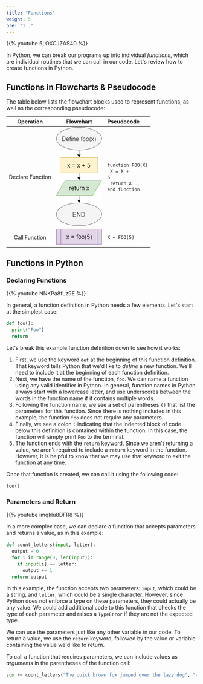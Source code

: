 ```yaml
---
title: "Functions"
weight: 5
pre: "1. "
---
```

{{% youtube 5LOXCJZAS40 %}}

In Python, we can break our programs up into individual _functions_, which are individual routines that we can call in our code. Let's review how to create functions in Python.

## Functions in Flowcharts & Pseudocode

The table below lists the flowchart blocks used to represent functions, as well as the corresponding pseudocode:

| Operation | Flowchart | Pseudocode |
|:---------:|:---------:|:-----------|
| Declare Function | ![Declare Function Flowchart Block](../../../images/2/2.17.x.1.function1.png) | <pre><code>function FOO(X)<br>    X = X + 5<br>    return X<br>end function</code></pre> |
| Call Function | ![Call Function Flowchart Block](../../../images/2/2.17.x.1.function2.png) | <pre><code>X = FOO(5)</code></pre> |

## Functions in Python

### Declaring Functions

{{% youtube NNKPa8fLz9E %}}

In general, a function definition in Python needs a few elements. Let's start at the simplest case:

```python
def foo():
  print("Foo")
  return
```

Let's break this example function definition down to see how it works:

1. First, we use the keyword `def` at the beginning of this function definition. That keyword tells Python that we'd like to _define_ a new function. We'll need to include it at the beginning of each function definition.
1. Next, we have the name of the function, `foo`. We can name a function using any valid identifier in Python. In general, function names in Python always start with a lowercase letter, and use underscores between the words in the function name if it contains multiple words. 
1. Following the function name, we see a set of parentheses `()` that list the parameters for this function. Since there is nothing included in this example, the function `foo` does not require any parameters.
1. Finally, we see a colon `:` indicating that the indented block of code below this definition is contained within the function. In this case, the function will simply print `Foo` to the terminal.
1. The function ends with the `return` keyword. Since we aren't returning a value, we aren't required to include a `return` keyword in the function. However, it is helpful to know that we may use that keyword to exit the function at any time.

Once that function is created, we can call it using the following code:

```python
foo()
```

### Parameters and Return

{{% youtube imqklu8DFR8 %}}

In a more complex case, we can declare a function that accepts parameters and returns a value, as in this example:

```python
def count_letters(input, letter):
  output = 0
  for i in range(0, len(input)):
    if input[i] == letter:
      output += 1
  return output
```

In this example, the function accepts two parameters: `input`, which could be a string, and `letter`, which could be a single character. However, since Python does not enforce a type on these parameters, they could actually be any value. We could add additional code to this function that checks the type of each parameter and raises a `TypeError` if they are not the expected type.

We can use the parameters just like any other variable in our code. To return a value, we use the `return` keyword, followed by the value or variable containing the value we'd like to return. 

To call a function that requires parameters, we can include values as _arguments_ in the parentheses of the function call:

```python
sum += count_letters("The quick brown fox jumped over the lazy dog", "e")
```
